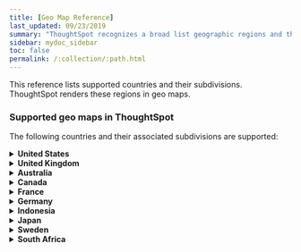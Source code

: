```yaml
---
title: [Geo Map Reference]
last_updated: 09/23/2019
summary: "ThoughtSpot recognizes a broad list geographic regions and their subdivisions."
sidebar: mydoc_sidebar
toc: false
permalink: /:collection/:path.html
---
```

This reference lists supported countries and their subdivisions. ThoughtSpot renders these regions in geo maps.

### Supported geo maps in ThoughtSpot

The following countries and their associated subdivisions are supported:
<details>
<summary><b>United States</b></summary>
&nbsp;&nbsp;&nbsp;&nbsp;State<br>
&nbsp;&nbsp;&nbsp;&nbsp;County<br>
&nbsp;&nbsp;&nbsp;&nbsp;Zip Code<br>
</details>
<details>
<summary><b>United Kingdom</b></summary>
&nbsp;&nbsp;&nbsp;&nbsp;County and Unitary Authority<br>
&nbsp;&nbsp;&nbsp;&nbsp;Local Area District<br>
&nbsp;&nbsp;&nbsp;&nbsp;Zip Code<br><!--Since 5.3.0>-->
</details>
<!--Since 5.2.0--><details>
<summary><b>Australia</b></summary>
&nbsp;&nbsp;&nbsp;&nbsp;State<br>
&nbsp;&nbsp;&nbsp;&nbsp;Suburb<br>
&nbsp;&nbsp;&nbsp;&nbsp;Postcode<br>
</details>
<!--Since 6.0.0<details>
<summary><b>Austria</b></summary>
&nbsp;&nbsp;&nbsp;&nbsp;State<br>
&nbsp;&nbsp;&nbsp;&nbsp;District<br>
&nbsp;&nbsp;&nbsp;&nbsp;Postal Code<br>
</details>-->
<details>
<summary><b>Canada</b></summary>
&nbsp;&nbsp;&nbsp;&nbsp;Province and Territory<br>
&nbsp;&nbsp;&nbsp;&nbsp;Census Divisions<br>
&nbsp;&nbsp;&nbsp;&nbsp;Postal Code<br>
</details>
<details>
<summary><b>France</b></summary>
&nbsp;&nbsp;&nbsp;&nbsp;Region<br>
&nbsp;&nbsp;&nbsp;&nbsp;Department<br>
</details>
<details>
<summary><b>Germany</b></summary>
&nbsp;&nbsp;&nbsp;&nbsp;State<br>
&nbsp;&nbsp;&nbsp;&nbsp;District<br>
&nbsp;&nbsp;&nbsp;&nbsp;Postal Code<br>
</details>
<details>
<summary><b>Indonesia</b></summary>
&nbsp;&nbsp;&nbsp;&nbsp;Province and Territory<br>
</details>
<!--Since 6.0.0<details>
<summary><b>Italy</b></summary>
&nbsp;&nbsp;&nbsp;&nbsp;Region<br>
&nbsp;&nbsp;&nbsp;&nbsp;Province and Territory<br>
&nbsp;&nbsp;&nbsp;&nbsp;Postal Code<br>
</details>-->
<!--Since 5.2.0--><details>
<summary><b>Japan</b></summary>
&nbsp;&nbsp;&nbsp;&nbsp;Prefecture<br>
&nbsp;&nbsp;&nbsp;&nbsp;PMC<br>
</details>
<!--Since 6.0.0<details>
<summary><b>Poland</b></summary>
&nbsp;&nbsp;&nbsp;&nbsp;Province and Territory<br>
&nbsp;&nbsp;&nbsp;&nbsp;County<br>
&nbsp;&nbsp;&nbsp;&nbsp;Postal Code<br>
</details>-->
<details>
<summary><b>Sweden</b></summary>
&nbsp;&nbsp;&nbsp;&nbsp;County<br>
&nbsp;&nbsp;&nbsp;&nbsp;Municipality<br>
&nbsp;&nbsp;&nbsp;&nbsp;Post Code<br><!--Since 5.3.0 -->
</details>
<details>
<summary><b>South Africa</b></summary>
&nbsp;&nbsp;&nbsp;&nbsp;State<br>
&nbsp;&nbsp;&nbsp;&nbsp;District<br>
</details>
